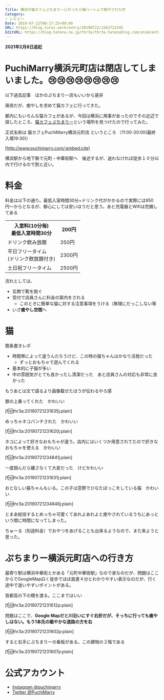 ```yaml
---
Title: 横浜の猫カフェぷちまりーに行ったら猫ハーレムで癒やされた件
Category:
- レビュー
Date: 2019-07-22T00:17:25+09:00
URL: https://blog.turai.work/entry/20190722/1563722245
EditURL: https://blog.hatena.ne.jp/thr3a/thr3a.hatenablog.com/atom/entry/26006613375843591
---
```


**2021年2月8日追記**

# PuchiMarry横浜元町店は閉店してしまいました。😢😢😢😢😢😢😢😢


以下過去記事　ほかのぷちまりー店もいいから是非


唐突だが、癒やしを求めて猫カフェに行ってきた。

都内にもいろんな猫カフェがあるが、今回は横浜に用事があったのでその近辺で探したところ、[猫カフェぷちまりー](http://www.puchimarry.com/)という場所を見つけたので行ってみた。

正式名称は 猫カフェPuchiMarry横浜元町店 というところ （11:00-20:00(最終入場19:30)）

[http://www.puchimarry.com/:embed:cite]

横浜駅から地下鉄で元町・中華街駅へ　後述するが、迷わなければ徒歩１０分以内で行けるので割と近い。

# 料金

料金は以下の通り。最低入室時間30分+ドリンク代がかかるので実際には950円〜からとなるが、都心にしては安いほうだと思う。あと充電器とWifiは完備してある

<table>
  <tr>
    <th>入室料(10分毎)<br>最低入室時間30分</th>
    <th>200円</th>
  </tr>
  <tr>
    <td>ドリンク飲み放題</td>
    <td>350円</td>
  </tr>
  <tr>
    <td>平日フリータイム<br>(ドリンク飲放題付き)</td>
    <td>2300円</td>
  </tr>
  <tr>
    <td>土日祝フリータイム</td>
    <td>2500円</td>
  </tr>
</table>

流れとしては、

- 玄関で靴を脱ぐ
- 受付で店員さんに料金の案内をされる
  - このときに簡単な猫に対する注意事項をうける（無理にだっこしない等
- いざ**癒やし空間**へ

# 猫

箇条書きレポ

- 時間帯によって違うんだろうけど、この時の猫ちゃんはかなり活発だった
  - ずっとおもちゃで遊んでくれる
- 基本的に子猫が多い
- 中の雰囲気がとても良かったし清潔だった　あと店員さんの対応も非常に良かった

もうあとは文で語るより画像載せたほうが伝わるやろ感

膝の上乗ってくれた　かわいい

[f:id:thr3a:20190721231635j:plain]

めっちゃネコパンチされた　かわいい

[f:id:thr3a:20190721231620j:plain]

ネコによって好きなおもちゃが違う。店内にはいくつか用意されてたので好きなおもちゃを使える　かわいい

[f:id:thr3a:20190721234841j:plain]

一度掴んだら離さなくて大変だった　けどかわいい

[f:id:thr3a:20190721231631j:plain]

おとなしい猫ちゃんもいる。この子は窓際でひなたぼっこをしている猫　かわいい

[f:id:thr3a:20190721234846j:plain]

とまあ総括するとめっちゃ可愛くてあれよあれよと癒やされているうちにあっという間に時間になってしまった。

ちゅーる（別途料金）でおやつをあげることも出来るようなので、また来ようと思った。

# ぷちまりー横浜元町店への行き方

最寄り駅は横浜中華街とかある「元町中華街駅」なので楽なのだが、問題はここからでGoogleMap曰く徒歩でほぼ直進４分とわかりやすい表示なのだが、行く途中で迷いやすいポイントがある。

首都高の下の橋を渡る。ここまではいい

[f:id:thr3a:20190721231612p:plain]

問題はここで、**Google Mapだと川沿いにすぐ右折だが、そっちに行っても癒やしはない。もう1本先の賑やかな道路の方を右**

[f:id:thr3a:20190721231602p:plain]

すると右手にぷちまりーの看板がある。この建物の２階である

[f:id:thr3a:20190721231607p:plain]


# 公式アカウント

- [Instagram @puchimarry](https://www.instagram.com/puchimarry/)
- [Twitter @PuchiMarry](https://twitter.com/puchimarry)
